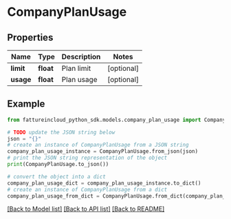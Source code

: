 # CompanyPlanUsage


## Properties

Name | Type | Description | Notes
------------ | ------------- | ------------- | -------------
**limit** | **float** | Plan limit | [optional] 
**usage** | **float** | Plan usage | [optional] 

## Example

```python
from fattureincloud_python_sdk.models.company_plan_usage import CompanyPlanUsage

# TODO update the JSON string below
json = "{}"
# create an instance of CompanyPlanUsage from a JSON string
company_plan_usage_instance = CompanyPlanUsage.from_json(json)
# print the JSON string representation of the object
print(CompanyPlanUsage.to_json())

# convert the object into a dict
company_plan_usage_dict = company_plan_usage_instance.to_dict()
# create an instance of CompanyPlanUsage from a dict
company_plan_usage_from_dict = CompanyPlanUsage.from_dict(company_plan_usage_dict)
```
[[Back to Model list]](../README.md#documentation-for-models) [[Back to API list]](../README.md#documentation-for-api-endpoints) [[Back to README]](../README.md)


